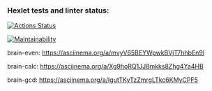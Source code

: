 ### Hexlet tests and linter status:
[![Actions Status](https://github.com/Nikita5343/python-project-49/actions/workflows/hexlet-check.yml/badge.svg)](https://github.com/Nikita5343/python-project-49/actions)

[![Maintainability](https://api.codeclimate.com/v1/badges/e0426aa8fabac2c5fcc2/maintainability)](https://codeclimate.com/github/Nikita5343/python-project-49/maintainability)

brain-even:
https://asciinema.org/a/mvyV65BEYWpwkBVjT7hhbEn9l

brain-calc:
https://asciinema.org/a/Xg9hoRQ1JJ8mkks8Zhg4Ya4HB

brain-gcd:
https://asciinema.org/a/IgutTKyTzZmrgLTkc6KMyCPF5